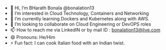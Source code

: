 - 👋 Hi, I’m BHarath Bonala @bonalation13
- 👀 I’m interested in Cloud Technology, Containers and Networking
- 🌱 I’m currently learning Dockers and Kubernetes along with AWS.
- 💞️ I’m looking to collaborate on Cloud Engineering or DevOPS roles
- 📫 How to reach me via LinkedIN or by mail ID : bonalation13@live.com
- 😄 Pronouns: He/Him
- ⚡ Fun fact: I can cook Italian food with an Indian twist.

<!---
bonalation13/bonalation13 is a ✨ special ✨ repository because its `README.md` (this file) appears on your GitHub profile.
You can click the Preview link to take a look at your changes.
--->
